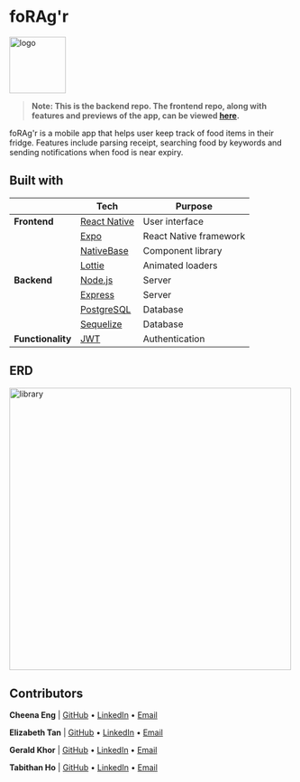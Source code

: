 # foRAg'r

<img src='https://user-images.githubusercontent.com/94110588/177002458-e6edbb95-16f0-4cef-9322-14e2bf2ffb47.png' width='100' alt='logo'/>

> **Note: This is the backend repo. The frontend repo, along with features and previews of the app, can be viewed [here](https://github.com/liztanyl/foRAgr-frontend).**

foRAg'r is a mobile app that helps user keep track of food items in their fridge. Features include parsing receipt, searching food by keywords and sending notifications when food is near expiry.

## Built with

|                   | Tech                                                                 | Purpose                |
| ----------------- | -------------------------------------------------------------------- | ---------------------- |
| **Frontend**      | [React Native](https://github.com/facebook/react-native)             | User interface         |
|                   | [Expo](https://github.com/expo/expo)                                 | React Native framework |
|                   | [NativeBase](https://github.com/GeekyAnts/nativebase)                | Component library      |
|                   | [Lottie](https://github.com/lottie-react-native/lottie-react-native) | Animated loaders       |
| **Backend**       | [Node.js](https://github.com/nodejs/node)                            | Server                 |
|                   | [Express](https://github.com/expressjs/express)                      | Server                 |
|                   | [PostgreSQL](https://www.postgresql.org/)                            | Database               |
|                   | [Sequelize](https://sequelize.org/)                                  | Database               |
| **Functionality** | [JWT](https://jwt.io/)                                               | Authentication         |

## ERD

<img src='https://user-images.githubusercontent.com/94110588/177003298-c0c751c9-f7f7-4b34-a993-4d2f32c7f509.png' alt='library' width='500'/>

## Contributors

**Cheena Eng** | [GitHub](https://github.com/cheenaeng) • [LinkedIn](https://www.linkedin.com/in/cheena-eng-001/) • [Email](mailto:cheena94sing@gmail.com)

**Elizabeth Tan** | [GitHub](https://github.com/liztanyl/) • [LinkedIn](https://www.linkedin.com/in/elizabethtanyulin/) • [Email](mailto:elizabeth.tanyulin@gmail.com)

**Gerald Khor** | [GitHub](https://github.com/gcskhor/) • [LinkedIn](https://www.linkedin.com/in/gerald-khor/) • [Email](mailto:gcskhor@yahoo.com.sg)

**Tabithan Ho** | [GitHub](https://github.com/tabbiho) • [LinkedIn](https://www.linkedin.com/in/tabithan-ho-45a196226/) • [Email](mailto:tabbiho@gmail.com)
